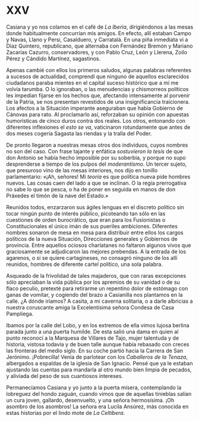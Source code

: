 # XXV

Casiana y yo nos colamos en el café de *La Iberia*, dirigiéndonos a las
mesas donde habitualmente concurrían mis amigos. En efecto, allí estaban
Campo y Navas, Llano y Persi, Casalduero, y Carratalá. En una piña
inmediata vi a Díaz Quintero, republicano, que alternaba con Fernández
Bremón y Mariano Zacarías Cazurro, conservadores, y con Pablo Cruz, León
y Llerena, Zoilo Pérez y Cándido Martínez, sagastinos.

Apenas cambié con ellos los primeros saludos, algunas palabras
referentes a sucesos de actualidad, comprendí que ninguno de aquellos
esclarecidos ciudadanos paraba mientes en el capital suceso histórico
que a mí me volvía tarumba. O lo ignoraban, o las menudencias y
chismorreos políticos les impedían fijarse en los hechos que, afectando
intensamente al porvenir de la Patria, se nos presentan revestidos de
una insignificancia traicionera. Los afectos a la Situación imperante
aseguraban que había Gobierno de Cánovas para rato. Al proclamarlo así,
reforzaban su opinión con apuestas humorísticas de cinco duros contra
dos reales. Los otros, entonando con diferentes inflexiones el *esto se
va*, vaticinaron rotundamente que antes de dos meses cogería Sagasta las
riendas y la tralla del Poder.

De pronto llegaron a nuestras mesas otros dos individuos, cuyos nombres
no son del caso. Con frase tajante y enfática *sostuvieron la tesis* de
que don Antonio se había hecho imposible por su soberbia, y porque no
supo desprenderse a tiempo de los pulpos del *moderantismo*. Un tercer
sujeto, que presuroso vino de las mesas interiores, nos dijo en tonillo
parlamentario: «¡Ah, señores! Mi *teoría* es que política nueva pide
hombres nuevos. Las cosas caen del lado a que se inclinan. O la regia
prerrogativa no sabe lo que se pesca, o ha de poner en seguida en manos
de don Práxedes el timón de la nave del Estado.»

Reunidos todos, enzarzaron sus ágiles lenguas en el discreto político
sin tocar ningún punto de interés público, picoteando tan sólo en las
cuestiones de orden burocrático, que eran para los Fusionistas o
Constitucionales el único imán de sus pueriles ambiciones. Diferentes
nombres sonaron de mesa en mesa para distribuir entre ellos los cargos
políticos de la nueva Situación, Direcciones generales y Gobiernos de
provincia. Entre aquellos ociosos charlatanes no faltaron algunos vivos
que graciosamente se adjudicaron las mejores prebendas. A la entrada de
los agarenos, o si se quiere cartagineses, no consagró ninguno de los
allí reunidos, hombres de diferente cartel político, una sola palabra.

Asqueado de la frivolidad de tales majaderos, que con raras excepciones
sólo apreciaban la vida pública por los apremios de su vanidad o de su
flaco peculio, pretexté para retirarme un repentino dolor de estómago
con ganas de vomitar, y cogiendo del brazo a Casianilla nos plantamos en
la calle. ¿A dónde iríamos? A casita, a mi caverna solitaria, o a darle
albricias a nuestra coruscante amiga la Excelentísima señora Condesa de
Casa Pampliega.

Ibamos por la calle del Lobo, y en los extremos de ella vimos lujosa
berlina parada junto a una puerta humilde. De esta salió una dama en
quien al punto reconocí a la Marquesa de Villares de Tajo, mujer
talentuda y de historia, vistosa todavía y de buen talle aunque había
rebasado con creces las fronteras del medio siglo. En su coche partió
hacia la Carrera de San Jerónimo. ¡Pobrecilla! Venía de parlotear con
los *Caballeros de la Tenaza*, albergados a espaldas de la iglesia de
San Ignacio. Pensé que ya le estaban ajustando las cuentas para mandarla
al otro mundo bien limpia de pecados, y aliviada del peso de sus
cuantiosos intereses.

Permanecíamos Casiana y yo junto a la puerta mísera, contemplando la
lobreguez del hondo zaguán, cuando vimos que de aquellas tinieblas
salían un cura joven, gallardo, desenvuelto, y una señora hermosísima.
¡Oh asombro de los asombros! La señora era Lucila Ansúrez, más conocida
en estas historias por el lindo mote de *La Celtíbera*.

